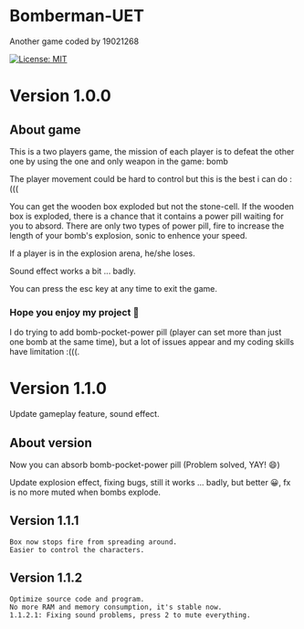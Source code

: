 # Bomberman-UET
Another game coded by 19021268

[![License: MIT](https://img.shields.io/badge/License-MIT-yellow.svg)](https://spdx.org/licenses/MIT.html)  

# Version 1.0.0

## About game
This is a two players game, the mission of each player is to defeat the other one by using the one and only weapon in the game: bomb

The player movement could be hard to control but this is the best i can do :(((

You can get the wooden box exploded but not the stone-cell.
If the wooden box is exploded, there is a chance that it contains a power pill waiting for you to absord.
There are only two types of power pill, fire to increase the length of your bomb's explosion, sonic to enhence your speed.

If a player is in the explosion arena, he/she loses.

Sound effect works a bit ... badly.

You can press the esc key at any time to exit the game.

### Hope you enjoy my project 🤍
I do trying to add bomb-pocket-power pill (player can set more than just one bomb at the same time), but a lot of issues appear and my coding skills have limitation :(((.

# Version 1.1.0
Update gameplay feature, sound effect.

## About version
Now you can absorb bomb-pocket-power pill (Problem solved, YAY! 😄)

Update explosion effect, fixing bugs, still it works ... badly, but better 😀, fx is no more muted when bombs explode.

## Version 1.1.1
    Box now stops fire from spreading around.
    Easier to control the characters.

## Version 1.1.2
    Optimize source code and program.
    No more RAM and memory consumption, it's stable now.
    1.1.2.1: Fixing sound problems, press 2 to mute everything.
